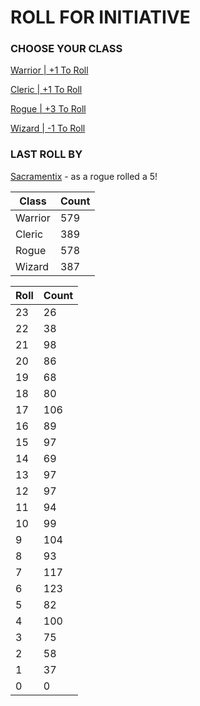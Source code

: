 # ROLL FOR INITIATIVE
### CHOOSE YOUR CLASS

[Warrior | +1 To Roll](https://github.com/benjaminsampica/benjaminsampica/issues/new?title=roll%7Cwarrior&body=Just+click+%27Submit+new+issue%27.)

[Cleric | +1 To Roll](https://github.com/benjaminsampica/benjaminsampica/issues/new?title=roll%7Ccleric&body=Just+click+%27Submit+new+issue%27.)

[Rogue | +3 To Roll](https://github.com/benjaminsampica/benjaminsampica/issues/new?title=roll%7Crogue&body=Just+click+%27Submit+new+issue%27.)

[Wizard | -1 To Roll](https://github.com/benjaminsampica/benjaminsampica/issues/new?title=roll%7Cwizard&body=Just+click+%27Submit+new+issue%27.)
### LAST ROLL BY
[Sacramentix](https://www.github.com/Sacramentix) - as a rogue rolled a 5!

|Class|Count|
|-|-|
|Warrior|579|
|Cleric|389|
|Rogue|578|
|Wizard|387|

|Roll|Count|
|-|-|
|23|26
|22|38
|21|98
|20|86
|19|68
|18|80
|17|106
|16|89
|15|97
|14|69
|13|97
|12|97
|11|94
|10|99
|9|104
|8|93
|7|117
|6|123
|5|82
|4|100
|3|75
|2|58
|1|37
|0|0
